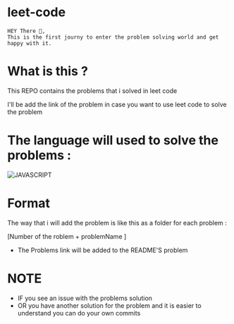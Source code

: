 # leet-code

    HEY There 👋,
    This is the first journy to enter the problem solving world and get happy with it. 
    

# What is this ?

This REPO contains the problems that i solved in leet code

I'll be add the link of the problem in case you want to use leet code to solve the problem 

# The language will used to solve the problems : 
![JAVASCRIPT](https://img.shields.io/badge/JavaScript-F7DF1E?style=for-the-badge&logo=javascript&logoColor=black)
# Format
The way that i will add the problem is like this as a folder for each problem : 

[Number of the roblem + problemName ] 

* The Problems link will be added to the README'S problem 



 # NOTE 
 * IF you see an issue with the problems solution 
 * OR you have another solution for the problem and it is easier to understand you can do your own commits 